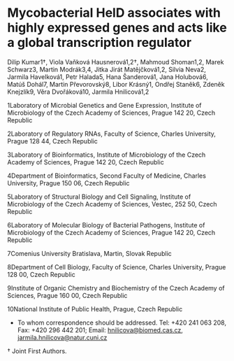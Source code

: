 # Mycobacterial HelD associates with highly expressed genes and acts like a global transcription regulator 

Dilip Kumar1†, Viola Vaňková Hausnerová1,2†, Mahmoud Shoman1,2, Marek Schwarz3, Martin Modrák3,4, Jitka Jirát Matějčková1,2, Silvia Neva2, Jarmila Havelková1, Petr Halada5, Hana Šanderová1, Jana Holubová6, Matúš Dohál7, Martin Převorovský8, Libor Krásný1, Ondřej Staněk6, Zdeněk Knejzlík9, Věra Dvořáková10, Jarmila Hnilicová1,2

1Laboratory of Microbial Genetics and Gene Expression, Institute of Microbiology of the Czech Academy of Sciences, Prague 142 20, Czech Republic

2Laboratory of Regulatory RNAs, Faculty of Science, Charles University, Prague 128 44, Czech Republic

3Laboratory of Bioinformatics, Institute of Microbiology of the Czech Academy of Sciences, Prague 142 20, Czech Republic

4Department of Bioinformatics, Second Faculty of Medicine, Charles University, Prague 150 06, Czech Republic

5Laboratory of Structural Biology and Cell Signaling, Institute of Microbiology of the Czech Academy of Sciences, Vestec, 252 50, Czech Republic

6Laboratory of Molecular Biology of Bacterial Pathogens, Institute of Microbiology of the Czech Academy of Sciences, Prague 142 20, Czech Republic

7Comenius University Bratislava, Martin, Slovak Republic

8Department of Cell Biology, Faculty of Science, Charles University, Prague 128 00, Czech Republic

9Institute of Organic Chemistry and Biochemistry of the Czech Academy of Sciences, Prague 160 00, Czech Republic

10National Institute of Public Health, Prague, Czech Republic

* To whom correspondence should be addressed. Tel: +420 241 063 208, Fax: +420 296 442 201; Email: hnilicova@biomed.cas.cz, jarmila.hnilicova@natur.cuni.cz

† Joint First Authors.

